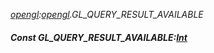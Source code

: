 _[opengl](../../modules/opengl/opengl-module.md):[opengl](../../modules/opengl/opengl-module.md).GL\_QUERY\_RESULT\_AVAILABLE_
##### Const GL\_QUERY\_RESULT\_AVAILABLE:[Int](../../modules/wonkey/wonkey-types-int.md)

